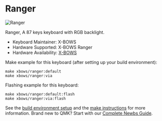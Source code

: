 # Ranger
![Ranger](https://img.alicdn.com/i3/16731204/O1CN015gRK1R1KlTSHEuHDo_!!16731204.jpg)

Ranger, A 87 keys keyboard with RGB backlight.

* Keyboard Maintainer: X-BOWS
* Hardware Supported: X-BOWS Ranger
* Hardware Availability: [X-BOWS](https://x-bows.com/)

Make example for this keyboard (after setting up your build environment):

    make xbows/ranger:default
    make xbows/ranger:via

Flashing example for this keyboard:

    make xbows/ranger:default:flash
    make xbows/ranger:via:flash

See the [build environment setup](https://docs.qmk.fm/#/getting_started_build_tools) and the [make instructions](https://docs.qmk.fm/#/getting_started_make_guide) for more information. Brand new to QMK? Start with our [Complete Newbs Guide](https://docs.qmk.fm/#/newbs).

